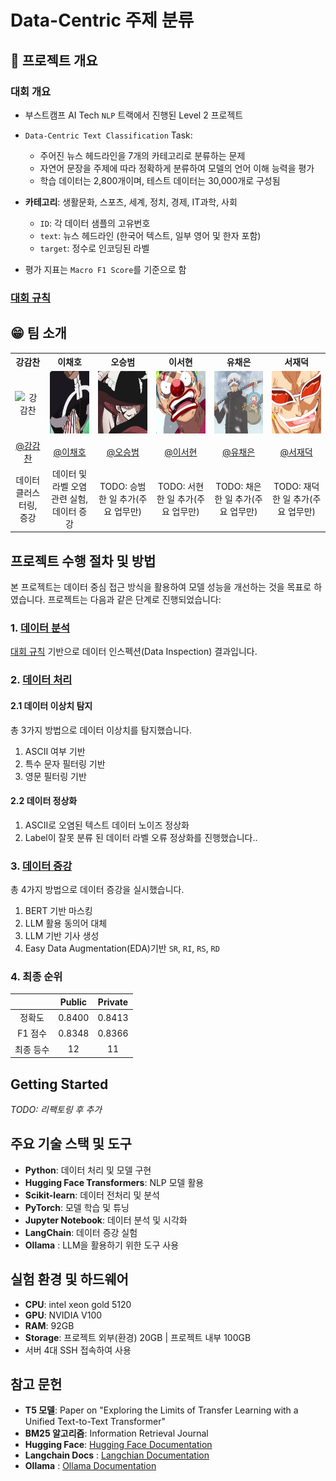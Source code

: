 # Data-Centric 주제 분류

## 📕 프로젝트 개요

### 대회 개요

- 부스트캠프 AI Tech `NLP` 트랙에서 진행된 Level 2 프로젝트
- `Data-Centric Text Classification` Task:

  - 주어진 뉴스 헤드라인을 7개의 카테고리로 분류하는 문제
  - 자연어 문장을 주제에 따라 정확하게 분류하여 모델의 언어 이해 능력을 평가
  - 학습 데이터는 2,800개이며, 테스트 데이터는 30,000개로 구성됨

- **카테고리**: 생활문화, 스포츠, 세계, 정치, 경제, IT과학, 사회

  - `ID`: 각 데이터 샘플의 고유번호
  - `text`: 뉴스 헤드라인 (한국어 텍스트, 일부 영어 및 한자 포함)
  - `target`: 정수로 인코딩된 라벨

- 평가 지표는 `Macro F1 Score`를 기준으로 함

### [대회 규칙](./docs/competition_rule.md)

## 😁 팀 소개

<table style="width: 100%; text-align: center;">
  <tr>
    <th>강감찬</th>
    <th>이채호</th>
    <th>오승범</th>
    <th>이서현</th>
    <th>유채은</th>
    <th>서재덕</th>
  </tr>
  <tr>
    <td style="text-align: center; vertical-align: middle;"><img src="./docs/README/강감찬.gif" alt="강감찬" width="100" height="100"></td>
    <td style="text-align: center; vertical-align: middle;"><img src="./docs/README/이채호.gif" alt="이채호" width="100" height="100"></td>
    <td style="text-align: center; vertical-align: middle;"><img src="./docs/README/오승범.gif" alt="오승범" width="100" height="100"></td>
    <td style="text-align: center; vertical-align: middle;"><img src="./docs/README/이서현.gif" alt="이서현" width="100" height="100"></td>
    <td style="text-align: center; vertical-align: middle;"><img src="./docs/README/유채은.gif" alt="유채은" width="100" height="100"></td>
    <td style="text-align: center; vertical-align: middle;"><img src="./docs/README/서재덕.gif" alt="서재덕" width="100" height="100"></td>
  </tr>
  <tr>
    <td><a href="https://github.com/gsgh3016">@강감찬</a></td>
    <td><a href="https://github.com/chell9999">@이채호</a></td>
    <td><a href="https://github.com/Sbeom12">@오승범</a></td>
    <td><a href="https://github.com/seohyeon0677">@이서현</a></td>
    <td><a href="https://github.com/canolayoo78">@유채은</a></td>
    <td><a href="https://github.com/jduck301">@서재덕</a></td>
  </tr>
  <tr>
    <td>데이터 클러스터링, 증강</td>
    <td>데이터 및 라벨 오염 관련 실험, 데이터 증강</td>
    <td>TODO: 승범 한 일 추가(주요 업무만)</td>
    <td>TODO: 서현 한 일 추가(주요 업무만)</td>
    <td>TODO: 채은 한 일 추가(주요 업무만)</td>
    <td>TODO: 재덕 한 일 추가(주요 업무만)</td>
  </tr>
</table>

## 프로젝트 수행 절차 및 방법

본 프로젝트는 데이터 중심 접근 방식을 활용하여 모델 성능을 개선하는 것을 목표로 하였습니다. 프로젝트는 다음과 같은 단계로 진행되었습니다:

### 1. [데이터 분석](./docs/data_analysis.md)

[대회 규칙](./docs//competition.md) 기반으로 데이터 인스펙션(Data Inspection) 결과입니다.

### 2. [데이터 처리](./docs/data_processing.md)
#### 2.1 데이터 이상치 탐지

총 3가지 방법으로 데이터 이상치를 탐지했습니다.

1. ASCII 여부 기반
2. 특수 문자 필터링 기반
3. 영문 필터링 기반

#### 2.2 데이터 정상화

1. ASCII로 오염된 텍스트 데이터 노이즈 정상화
2. Label이 잘못 분류 된 데이터 라벨 오류 정상화를 진행했습니다..

### 3. [데이터 증강](./docs/data_augmentation.md)

총 4가지 방법으로 데이터 증강을 실시했습니다.

1. BERT 기반 마스킹
2. LLM 활용 동의어 대체
3. LLM 기반 기사 생성
4. Easy Data Augmentation(EDA)기반 `SR`, `RI`, `RS`, `RD`

### 4. 최종 순위

|           |  Public  | Private  |
| :-------: | :------: | :------: |
|   정확도  | 0.8400 | 0.8413 |
| F1 점수   | 0.8348 | 0.8366 |
| 최종 등수 | 12 | 11 |

## Getting Started

*TODO: 리팩토링 후 추가*

## 주요 기술 스택 및 도구

- **Python**: 데이터 처리 및 모델 구현
- **Hugging Face Transformers**: NLP 모델 활용
- **Scikit-learn**: 데이터 전처리 및 분석
- **PyTorch**: 모델 학습 및 튜닝
- **Jupyter Notebook**: 데이터 분석 및 시각화
- **LangChain**: 데이터 증강 실험
- **Ollama** : LLM을 활용하기 위한 도구 사용

## 실험 환경 및 하드웨어

- **CPU**: intel xeon gold 5120
- **GPU**: NVIDIA V100
- **RAM**: 92GB
- **Storage**: 프로젝트 외부(환경) 20GB | 프로젝트 내부 100GB
- 서버 4대 SSH 접속하여 사용

## 참고 문헌

- **T5 모델**: Paper on "Exploring the Limits of Transfer Learning with a Unified Text-to-Text Transformer"
- **BM25 알고리즘**: Information Retrieval Journal
- **Hugging Face**: [Hugging Face Documentation](https://huggingface.co/docs)
- **Langchain Docs** : [Langchian Documentation](https://python.langchain.com/docs/introduction/)
- **Ollama** : [Ollama Documentation](https://ollama.com/library)
